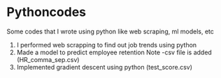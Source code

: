 # Pythoncodes
Some codes that I wrote using python like web scraping, ml models, etc
1. I performed web scrapping to find out job trends using python
2. Made a model to predict employee retention 
Note -csv file is added (HR_comma_sep.csv)
3. Implemented gradient descent using python (test_score.csv)
